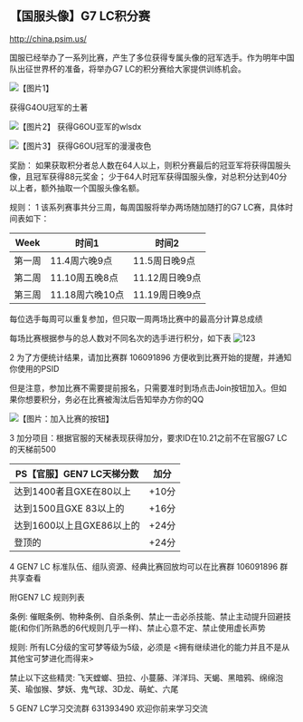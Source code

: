 ## 【国服头像】G7 LC积分赛

http://china.psim.us/ 

国服已经举办了一系列比赛，产生了多位获得专属头像的冠军选手。作为明年中国队出征世界杯的准备，将举办G7 LC的积分赛给大家提供训练机会。

![【图片1】](https://i.imgur.com/xK4EDaW.jpg)

获得G4OU冠军的土著 

![【图片2】](https://i.imgur.com/hRBCvGb.jpg)
获得G6OU亚军的wlsdx

![【图片3】](https://i.imgur.com/shxi9Ey.jpg)
获得G6OU冠军的漫漫夜色

奖励：
如果获取积分者总人数在64人以上，则积分赛最后的冠亚军将获得国服头像，且冠军获得88元奖金；
少于64人时冠军获得国服头像，对总积分达到40分以上者，额外抽取一个国服头像名额。

规则：
1 该系列赛事共分三周，每周国服将举办两场随加随打的G7 LC赛，具体时间表如下：

Week | 时间1 | 时间2
---- | ------------- | ------------
第一周 | 11.4周六晚9点 | 11.5周日晚9点 
第二周 | 11.10周五晚8点  | 11.12周日晚9点
第三周 | 11.18周六晚10点  | 11.19周日晚9点

每位选手每周可以重复参加，但只取一周两场比赛中的最高分计算总成绩

每场比赛根据参与的总人数对不同名次的选手进行积分，如下表
![123](https://imgur.com/HmIYFXv.png)

2 为了方便统计结果，请加比赛群 106091896  方便收到比赛开始的提醒，并通知你使用的PSID

但是注意，参加比赛不需要提前报名，只需要准时到场点击Join按钮加入。但如果你想要积分，务必在比赛被淘汰后告知举办方你的QQ

![【图片：加入比赛的按钮】](https://imgur.com/C08I8O7.png)

3 加分项目：根据官服的天梯表现获得加分，要求ID在10.21之前不在官服G7 LC的天梯前500

PS【官服】GEN7 LC天梯分数|加分
---|---
达到1400者且GXE在80以上|+10分
达到1500且GXE 83以上的|+16分
达到1600以上且GXE86以上的|+24分
登顶的|+24分

4 GEN7 LC 标准队伍、组队资源、经典比赛回放均可以在比赛群 106091896  群共享查看

附GEN7 LC 规则列表

条例: 催眠条例、物种条例、自杀条例、禁止一击必杀技能、禁止主动提升回避技能(和你们所熟悉的6代规则几乎一样)、禁止心意不定、禁止使用虚长声势

规则: 所有LC分级的宝可梦等级为5级，必须是 <拥有继续进化的能力并且不是从其他宝可梦进化而得来>

禁止以下这些精灵: 飞天螳螂、狃拉、小蔓藤、洋洋玛、天蝎、黑暗鸦、绵绵泡芙、瑜伽猴、梦妖、鬼气球、3D龙、萌虻、六尾

5 GEN7 LC学习交流群 631393490 欢迎你前来学习交流
